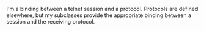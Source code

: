 I'm a binding between a telnet session and a protocol. 
Protocols are defined elsewhere, but my subclasses provide the appropriate binding between a session and the receiving protocol.